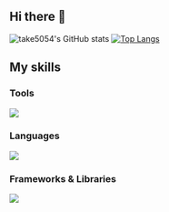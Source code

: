 ## Hi there 👋

![take5054's GitHub stats](https://github-readme-stats.vercel.app/api?username=take5054\&include_all_commits=true)
[![Top Langs](https://github-readme-stats.vercel.app/api/top-langs/?username=take5054&show_icons=true&layout=compact)](https://github.com/take5054/github-readme-stats)

## My skills

### Tools
<a href="https://skillicons.dev">
  <img src="https://skillicons.dev/icons?i=windows,linux,raspberrypi,git,github,vscode,visualstudio,aws,sqlite,blender,unity,unreal" />
</a>

### Languages
<a href="https://skillicons.dev">
  <img src="https://skillicons.dev/icons?i=c,cpp,cs,py,html,css,js,ts,php,md,lua,java" />
</a>

### Frameworks & Libraries
<a href="https://skillicons.dev">
  <img src="https://skillicons.dev/icons?i=react,nuxtjs,vue,vuetify" />
</a>

